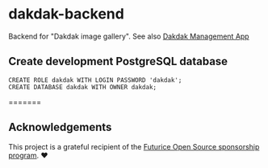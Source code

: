 dakdak-backend
==============

Backend for "Dakdak image gallery". See also [Dakdak Management App](https://github.com/miro/dakdak-mgmt)

## Create development PostgreSQL database
	CREATE ROLE dakdak WITH LOGIN PASSWORD 'dakdak';
	CREATE DATABASE dakdak WITH OWNER dakdak;




=======

## Acknowledgements
This project is a grateful recipient of the [Futurice Open Source sponsorship program](http://futurice.com/blog/sponsoring-free-time-open-source-activities). ♥
